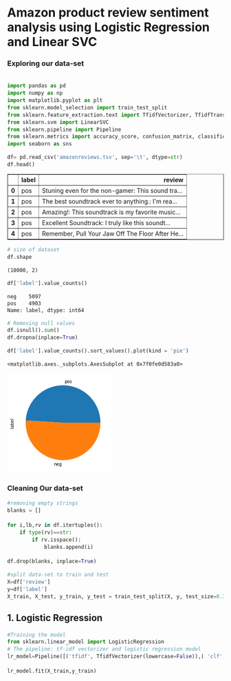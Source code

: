# Amazon product review sentiment analysis using Logistic Regression and Linear SVC 


### Exploring our data-set


```python

import pandas as pd 
import numpy as np 
import matplotlib.pyplot as plt
from sklearn.model_selection import train_test_split
from sklearn.feature_extraction.text import TfidfVectorizer, TfidfTransformer
from sklearn.svm import LinearSVC
from sklearn.pipeline import Pipeline 
from sklearn.metrics import accuracy_score, confusion_matrix, classification_report,ConfusionMatrixDisplay
import seaborn as sns

```


```python
df= pd.read_csv('amazonreviews.tsv', sep='\t', dtype=str)
df.head()

```




<div>
<style scoped>
    .dataframe tbody tr th:only-of-type {
        vertical-align: middle;
    }

    .dataframe tbody tr th {
        vertical-align: top;
    }

    .dataframe thead th {
        text-align: right;
    }
</style>
<table border="1" class="dataframe">
  <thead>
    <tr style="text-align: right;">
      <th></th>
      <th>label</th>
      <th>review</th>
    </tr>
  </thead>
  <tbody>
    <tr>
      <th>0</th>
      <td>pos</td>
      <td>Stuning even for the non-gamer: This sound tra...</td>
    </tr>
    <tr>
      <th>1</th>
      <td>pos</td>
      <td>The best soundtrack ever to anything.: I'm rea...</td>
    </tr>
    <tr>
      <th>2</th>
      <td>pos</td>
      <td>Amazing!: This soundtrack is my favorite music...</td>
    </tr>
    <tr>
      <th>3</th>
      <td>pos</td>
      <td>Excellent Soundtrack: I truly like this soundt...</td>
    </tr>
    <tr>
      <th>4</th>
      <td>pos</td>
      <td>Remember, Pull Your Jaw Off The Floor After He...</td>
    </tr>
  </tbody>
</table>
</div>




```python
# size of dataset
df.shape
```




    (10000, 2)




```python
df['label'].value_counts()

```




    neg    5097
    pos    4903
    Name: label, dtype: int64




```python
# Removing null values
df.isnull().sum()
df.dropna(inplace=True)

```


```python
df['label'].value_counts().sort_values().plot(kind = 'pie')

```




    <matplotlib.axes._subplots.AxesSubplot at 0x7f0fe0d583a0>




    
![png](SVM_LR_Classifier_files/SVM_LR_Classifier_7_1.png)
    


### Cleaning Our data-set


```python
#removing empty strings 
blanks = [] 

for i,lb,rv in df.itertuples():  
    if type(rv)==str:            
        if rv.isspace():         
            blanks.append(i)     
        
df.drop(blanks, inplace=True)
```


```python
#split data-set to train and test
X=df['review']
y=df['label']
X_train, X_test, y_train, y_test = train_test_split(X, y, test_size=0.33, random_state=42)
```

## 1. Logistic Regression 


```python
#Training the model 
from sklearn.linear_model import LogisticRegression
# The pipeline: tf-idf vectorizer and logistic regression model  
lr_model=Pipeline([('tfidf', TfidfVectorizer(lowercase=False)),( 'clf',LogisticRegression(solver='lbfgs'))])

lr_model.fit(X_train,y_train)


```




<style>#sk-container-id-1 {color: black;background-color: white;}#sk-container-id-1 pre{padding: 0;}#sk-container-id-1 div.sk-toggleable {background-color: white;}#sk-container-id-1 label.sk-toggleable__label {cursor: pointer;display: block;width: 100%;margin-bottom: 0;padding: 0.3em;box-sizing: border-box;text-align: center;}#sk-container-id-1 label.sk-toggleable__label-arrow:before {content: "▸";float: left;margin-right: 0.25em;color: #696969;}#sk-container-id-1 label.sk-toggleable__label-arrow:hover:before {color: black;}#sk-container-id-1 div.sk-estimator:hover label.sk-toggleable__label-arrow:before {color: black;}#sk-container-id-1 div.sk-toggleable__content {max-height: 0;max-width: 0;overflow: hidden;text-align: left;background-color: #f0f8ff;}#sk-container-id-1 div.sk-toggleable__content pre {margin: 0.2em;color: black;border-radius: 0.25em;background-color: #f0f8ff;}#sk-container-id-1 input.sk-toggleable__control:checked~div.sk-toggleable__content {max-height: 200px;max-width: 100%;overflow: auto;}#sk-container-id-1 input.sk-toggleable__control:checked~label.sk-toggleable__label-arrow:before {content: "▾";}#sk-container-id-1 div.sk-estimator input.sk-toggleable__control:checked~label.sk-toggleable__label {background-color: #d4ebff;}#sk-container-id-1 div.sk-label input.sk-toggleable__control:checked~label.sk-toggleable__label {background-color: #d4ebff;}#sk-container-id-1 input.sk-hidden--visually {border: 0;clip: rect(1px 1px 1px 1px);clip: rect(1px, 1px, 1px, 1px);height: 1px;margin: -1px;overflow: hidden;padding: 0;position: absolute;width: 1px;}#sk-container-id-1 div.sk-estimator {font-family: monospace;background-color: #f0f8ff;border: 1px dotted black;border-radius: 0.25em;box-sizing: border-box;margin-bottom: 0.5em;}#sk-container-id-1 div.sk-estimator:hover {background-color: #d4ebff;}#sk-container-id-1 div.sk-parallel-item::after {content: "";width: 100%;border-bottom: 1px solid gray;flex-grow: 1;}#sk-container-id-1 div.sk-label:hover label.sk-toggleable__label {background-color: #d4ebff;}#sk-container-id-1 div.sk-serial::before {content: "";position: absolute;border-left: 1px solid gray;box-sizing: border-box;top: 0;bottom: 0;left: 50%;z-index: 0;}#sk-container-id-1 div.sk-serial {display: flex;flex-direction: column;align-items: center;background-color: white;padding-right: 0.2em;padding-left: 0.2em;position: relative;}#sk-container-id-1 div.sk-item {position: relative;z-index: 1;}#sk-container-id-1 div.sk-parallel {display: flex;align-items: stretch;justify-content: center;background-color: white;position: relative;}#sk-container-id-1 div.sk-item::before, #sk-container-id-1 div.sk-parallel-item::before {content: "";position: absolute;border-left: 1px solid gray;box-sizing: border-box;top: 0;bottom: 0;left: 50%;z-index: -1;}#sk-container-id-1 div.sk-parallel-item {display: flex;flex-direction: column;z-index: 1;position: relative;background-color: white;}#sk-container-id-1 div.sk-parallel-item:first-child::after {align-self: flex-end;width: 50%;}#sk-container-id-1 div.sk-parallel-item:last-child::after {align-self: flex-start;width: 50%;}#sk-container-id-1 div.sk-parallel-item:only-child::after {width: 0;}#sk-container-id-1 div.sk-dashed-wrapped {border: 1px dashed gray;margin: 0 0.4em 0.5em 0.4em;box-sizing: border-box;padding-bottom: 0.4em;background-color: white;}#sk-container-id-1 div.sk-label label {font-family: monospace;font-weight: bold;display: inline-block;line-height: 1.2em;}#sk-container-id-1 div.sk-label-container {text-align: center;}#sk-container-id-1 div.sk-container {/* jupyter's `normalize.less` sets `[hidden] { display: none; }` but bootstrap.min.css set `[hidden] { display: none !important; }` so we also need the `!important` here to be able to override the default hidden behavior on the sphinx rendered scikit-learn.org. See: https://github.com/scikit-learn/scikit-learn/issues/21755 */display: inline-block !important;position: relative;}#sk-container-id-1 div.sk-text-repr-fallback {display: none;}</style><div id="sk-container-id-1" class="sk-top-container"><div class="sk-text-repr-fallback"><pre>Pipeline(steps=[(&#x27;tfidf&#x27;, TfidfVectorizer(lowercase=False)),
                (&#x27;clf&#x27;, LogisticRegression())])</pre><b>In a Jupyter environment, please rerun this cell to show the HTML representation or trust the notebook. <br />On GitHub, the HTML representation is unable to render, please try loading this page with nbviewer.org.</b></div><div class="sk-container" hidden><div class="sk-item sk-dashed-wrapped"><div class="sk-label-container"><div class="sk-label sk-toggleable"><input class="sk-toggleable__control sk-hidden--visually" id="sk-estimator-id-1" type="checkbox" ><label for="sk-estimator-id-1" class="sk-toggleable__label sk-toggleable__label-arrow">Pipeline</label><div class="sk-toggleable__content"><pre>Pipeline(steps=[(&#x27;tfidf&#x27;, TfidfVectorizer(lowercase=False)),
                (&#x27;clf&#x27;, LogisticRegression())])</pre></div></div></div><div class="sk-serial"><div class="sk-item"><div class="sk-estimator sk-toggleable"><input class="sk-toggleable__control sk-hidden--visually" id="sk-estimator-id-2" type="checkbox" ><label for="sk-estimator-id-2" class="sk-toggleable__label sk-toggleable__label-arrow">TfidfVectorizer</label><div class="sk-toggleable__content"><pre>TfidfVectorizer(lowercase=False)</pre></div></div></div><div class="sk-item"><div class="sk-estimator sk-toggleable"><input class="sk-toggleable__control sk-hidden--visually" id="sk-estimator-id-3" type="checkbox" ><label for="sk-estimator-id-3" class="sk-toggleable__label sk-toggleable__label-arrow">LogisticRegression</label><div class="sk-toggleable__content"><pre>LogisticRegression()</pre></div></div></div></div></div></div></div>






```python
#Visualizing Classification Report 
predictions= lr_model.predict(X_test)
report = classification_report(y_test,predictions, output_dict=True)

df_report = pd.DataFrame(report).transpose().round(2)

#df_report.style.background_gradient(cmap='greens').set_precision(2)
cm = sns.light_palette("green", as_cmap=True)
df_report.style.background_gradient(cmap=cm)
```




<style  type="text/css" >
    #T_af495038_d6f0_11ec_982f_b978b91ee745row0_col0 {
            background-color:  #ebf3eb;
            color:  #000000;
        }    #T_af495038_d6f0_11ec_982f_b978b91ee745row0_col1 {
            background-color:  #008000;
            color:  #f1f1f1;
        }    #T_af495038_d6f0_11ec_982f_b978b91ee745row0_col2 {
            background-color:  #008000;
            color:  #f1f1f1;
        }    #T_af495038_d6f0_11ec_982f_b978b91ee745row0_col3 {
            background-color:  #76ba76;
            color:  #000000;
        }    #T_af495038_d6f0_11ec_982f_b978b91ee745row1_col0 {
            background-color:  #008000;
            color:  #f1f1f1;
        }    #T_af495038_d6f0_11ec_982f_b978b91ee745row1_col1 {
            background-color:  #ebf3eb;
            color:  #000000;
        }    #T_af495038_d6f0_11ec_982f_b978b91ee745row1_col2 {
            background-color:  #ebf3eb;
            color:  #000000;
        }    #T_af495038_d6f0_11ec_982f_b978b91ee745row1_col3 {
            background-color:  #75b975;
            color:  #000000;
        }    #T_af495038_d6f0_11ec_982f_b978b91ee745row2_col0 {
            background-color:  #9ccd9c;
            color:  #000000;
        }    #T_af495038_d6f0_11ec_982f_b978b91ee745row2_col1 {
            background-color:  #8dc58d;
            color:  #000000;
        }    #T_af495038_d6f0_11ec_982f_b978b91ee745row2_col2 {
            background-color:  #ebf3eb;
            color:  #000000;
        }    #T_af495038_d6f0_11ec_982f_b978b91ee745row2_col3 {
            background-color:  #ebf3eb;
            color:  #000000;
        }    #T_af495038_d6f0_11ec_982f_b978b91ee745row3_col0 {
            background-color:  #9ccd9c;
            color:  #000000;
        }    #T_af495038_d6f0_11ec_982f_b978b91ee745row3_col1 {
            background-color:  #8dc58d;
            color:  #000000;
        }    #T_af495038_d6f0_11ec_982f_b978b91ee745row3_col2 {
            background-color:  #ebf3eb;
            color:  #000000;
        }    #T_af495038_d6f0_11ec_982f_b978b91ee745row3_col3 {
            background-color:  #008000;
            color:  #f1f1f1;
        }    #T_af495038_d6f0_11ec_982f_b978b91ee745row4_col0 {
            background-color:  #9ccd9c;
            color:  #000000;
        }    #T_af495038_d6f0_11ec_982f_b978b91ee745row4_col1 {
            background-color:  #8dc58d;
            color:  #000000;
        }    #T_af495038_d6f0_11ec_982f_b978b91ee745row4_col2 {
            background-color:  #ebf3eb;
            color:  #000000;
        }    #T_af495038_d6f0_11ec_982f_b978b91ee745row4_col3 {
            background-color:  #008000;
            color:  #f1f1f1;
        }</style><table id="T_af495038_d6f0_11ec_982f_b978b91ee745" ><thead>    <tr>        <th class="blank level0" ></th>        <th class="col_heading level0 col0" >precision</th>        <th class="col_heading level0 col1" >recall</th>        <th class="col_heading level0 col2" >f1-score</th>        <th class="col_heading level0 col3" >support</th>    </tr></thead><tbody>
                <tr>
                        <th id="T_af495038_d6f0_11ec_982f_b978b91ee745level0_row0" class="row_heading level0 row0" >neg</th>
                        <td id="T_af495038_d6f0_11ec_982f_b978b91ee745row0_col0" class="data row0 col0" >0.84</td>
                        <td id="T_af495038_d6f0_11ec_982f_b978b91ee745row0_col1" class="data row0 col1" >0.88</td>
                        <td id="T_af495038_d6f0_11ec_982f_b978b91ee745row0_col2" class="data row0 col2" >0.86</td>
                        <td id="T_af495038_d6f0_11ec_982f_b978b91ee745row0_col3" class="data row0 col3" >1649</td>
            </tr>
            <tr>
                        <th id="T_af495038_d6f0_11ec_982f_b978b91ee745level0_row1" class="row_heading level0 row1" >pos</th>
                        <td id="T_af495038_d6f0_11ec_982f_b978b91ee745row1_col0" class="data row1 col0" >0.87</td>
                        <td id="T_af495038_d6f0_11ec_982f_b978b91ee745row1_col1" class="data row1 col1" >0.83</td>
                        <td id="T_af495038_d6f0_11ec_982f_b978b91ee745row1_col2" class="data row1 col2" >0.85</td>
                        <td id="T_af495038_d6f0_11ec_982f_b978b91ee745row1_col3" class="data row1 col3" >1651</td>
            </tr>
            <tr>
                        <th id="T_af495038_d6f0_11ec_982f_b978b91ee745level0_row2" class="row_heading level0 row2" >accuracy</th>
                        <td id="T_af495038_d6f0_11ec_982f_b978b91ee745row2_col0" class="data row2 col0" >0.85</td>
                        <td id="T_af495038_d6f0_11ec_982f_b978b91ee745row2_col1" class="data row2 col1" >0.85</td>
                        <td id="T_af495038_d6f0_11ec_982f_b978b91ee745row2_col2" class="data row2 col2" >0.85</td>
                        <td id="T_af495038_d6f0_11ec_982f_b978b91ee745row2_col3" class="data row2 col3" >0.85</td>
            </tr>
            <tr>
                        <th id="T_af495038_d6f0_11ec_982f_b978b91ee745level0_row3" class="row_heading level0 row3" >macro avg</th>
                        <td id="T_af495038_d6f0_11ec_982f_b978b91ee745row3_col0" class="data row3 col0" >0.85</td>
                        <td id="T_af495038_d6f0_11ec_982f_b978b91ee745row3_col1" class="data row3 col1" >0.85</td>
                        <td id="T_af495038_d6f0_11ec_982f_b978b91ee745row3_col2" class="data row3 col2" >0.85</td>
                        <td id="T_af495038_d6f0_11ec_982f_b978b91ee745row3_col3" class="data row3 col3" >3300</td>
            </tr>
            <tr>
                        <th id="T_af495038_d6f0_11ec_982f_b978b91ee745level0_row4" class="row_heading level0 row4" >weighted avg</th>
                        <td id="T_af495038_d6f0_11ec_982f_b978b91ee745row4_col0" class="data row4 col0" >0.85</td>
                        <td id="T_af495038_d6f0_11ec_982f_b978b91ee745row4_col1" class="data row4 col1" >0.85</td>
                        <td id="T_af495038_d6f0_11ec_982f_b978b91ee745row4_col2" class="data row4 col2" >0.85</td>
                        <td id="T_af495038_d6f0_11ec_982f_b978b91ee745row4_col3" class="data row4 col3" >3300</td>
            </tr>
    </tbody></table>




```python
# Visualizing Confusion Matrix 
import matplotlib.pyplot as plt
ax= plt.subplot()
cm=confusion_matrix(y_test,predictions)

sns.heatmap(cm, annot=True, fmt='g', ax=ax,cmap='Greens');  


# labels, title and ticks
ax.set_xlabel('Predicted labels');ax.set_ylabel('True labels');
ax.set_title('Confusion Matrix');
ax.xaxis.set_ticklabels(['neg', 'pos']); ax.yaxis.set_ticklabels(['neg', 'pos']);
```


    
![png](SVM_LR_Classifier_files/SVM_LR_Classifier_15_0.png)
    


## 2. SVM : Linear SVC 



```python
#pipeline(choose vectorizer, choose model)
my_model=Pipeline([('tfidf', TfidfVectorizer()),('classifier',LinearSVC())])
#the training 
my_model.fit(X_train,y_train)
```




<style>#sk-container-id-2 {color: black;background-color: white;}#sk-container-id-2 pre{padding: 0;}#sk-container-id-2 div.sk-toggleable {background-color: white;}#sk-container-id-2 label.sk-toggleable__label {cursor: pointer;display: block;width: 100%;margin-bottom: 0;padding: 0.3em;box-sizing: border-box;text-align: center;}#sk-container-id-2 label.sk-toggleable__label-arrow:before {content: "▸";float: left;margin-right: 0.25em;color: #696969;}#sk-container-id-2 label.sk-toggleable__label-arrow:hover:before {color: black;}#sk-container-id-2 div.sk-estimator:hover label.sk-toggleable__label-arrow:before {color: black;}#sk-container-id-2 div.sk-toggleable__content {max-height: 0;max-width: 0;overflow: hidden;text-align: left;background-color: #f0f8ff;}#sk-container-id-2 div.sk-toggleable__content pre {margin: 0.2em;color: black;border-radius: 0.25em;background-color: #f0f8ff;}#sk-container-id-2 input.sk-toggleable__control:checked~div.sk-toggleable__content {max-height: 200px;max-width: 100%;overflow: auto;}#sk-container-id-2 input.sk-toggleable__control:checked~label.sk-toggleable__label-arrow:before {content: "▾";}#sk-container-id-2 div.sk-estimator input.sk-toggleable__control:checked~label.sk-toggleable__label {background-color: #d4ebff;}#sk-container-id-2 div.sk-label input.sk-toggleable__control:checked~label.sk-toggleable__label {background-color: #d4ebff;}#sk-container-id-2 input.sk-hidden--visually {border: 0;clip: rect(1px 1px 1px 1px);clip: rect(1px, 1px, 1px, 1px);height: 1px;margin: -1px;overflow: hidden;padding: 0;position: absolute;width: 1px;}#sk-container-id-2 div.sk-estimator {font-family: monospace;background-color: #f0f8ff;border: 1px dotted black;border-radius: 0.25em;box-sizing: border-box;margin-bottom: 0.5em;}#sk-container-id-2 div.sk-estimator:hover {background-color: #d4ebff;}#sk-container-id-2 div.sk-parallel-item::after {content: "";width: 100%;border-bottom: 1px solid gray;flex-grow: 1;}#sk-container-id-2 div.sk-label:hover label.sk-toggleable__label {background-color: #d4ebff;}#sk-container-id-2 div.sk-serial::before {content: "";position: absolute;border-left: 1px solid gray;box-sizing: border-box;top: 0;bottom: 0;left: 50%;z-index: 0;}#sk-container-id-2 div.sk-serial {display: flex;flex-direction: column;align-items: center;background-color: white;padding-right: 0.2em;padding-left: 0.2em;position: relative;}#sk-container-id-2 div.sk-item {position: relative;z-index: 1;}#sk-container-id-2 div.sk-parallel {display: flex;align-items: stretch;justify-content: center;background-color: white;position: relative;}#sk-container-id-2 div.sk-item::before, #sk-container-id-2 div.sk-parallel-item::before {content: "";position: absolute;border-left: 1px solid gray;box-sizing: border-box;top: 0;bottom: 0;left: 50%;z-index: -1;}#sk-container-id-2 div.sk-parallel-item {display: flex;flex-direction: column;z-index: 1;position: relative;background-color: white;}#sk-container-id-2 div.sk-parallel-item:first-child::after {align-self: flex-end;width: 50%;}#sk-container-id-2 div.sk-parallel-item:last-child::after {align-self: flex-start;width: 50%;}#sk-container-id-2 div.sk-parallel-item:only-child::after {width: 0;}#sk-container-id-2 div.sk-dashed-wrapped {border: 1px dashed gray;margin: 0 0.4em 0.5em 0.4em;box-sizing: border-box;padding-bottom: 0.4em;background-color: white;}#sk-container-id-2 div.sk-label label {font-family: monospace;font-weight: bold;display: inline-block;line-height: 1.2em;}#sk-container-id-2 div.sk-label-container {text-align: center;}#sk-container-id-2 div.sk-container {/* jupyter's `normalize.less` sets `[hidden] { display: none; }` but bootstrap.min.css set `[hidden] { display: none !important; }` so we also need the `!important` here to be able to override the default hidden behavior on the sphinx rendered scikit-learn.org. See: https://github.com/scikit-learn/scikit-learn/issues/21755 */display: inline-block !important;position: relative;}#sk-container-id-2 div.sk-text-repr-fallback {display: none;}</style><div id="sk-container-id-2" class="sk-top-container"><div class="sk-text-repr-fallback"><pre>Pipeline(steps=[(&#x27;tfidf&#x27;, TfidfVectorizer()), (&#x27;classifier&#x27;, LinearSVC())])</pre><b>In a Jupyter environment, please rerun this cell to show the HTML representation or trust the notebook. <br />On GitHub, the HTML representation is unable to render, please try loading this page with nbviewer.org.</b></div><div class="sk-container" hidden><div class="sk-item sk-dashed-wrapped"><div class="sk-label-container"><div class="sk-label sk-toggleable"><input class="sk-toggleable__control sk-hidden--visually" id="sk-estimator-id-4" type="checkbox" ><label for="sk-estimator-id-4" class="sk-toggleable__label sk-toggleable__label-arrow">Pipeline</label><div class="sk-toggleable__content"><pre>Pipeline(steps=[(&#x27;tfidf&#x27;, TfidfVectorizer()), (&#x27;classifier&#x27;, LinearSVC())])</pre></div></div></div><div class="sk-serial"><div class="sk-item"><div class="sk-estimator sk-toggleable"><input class="sk-toggleable__control sk-hidden--visually" id="sk-estimator-id-5" type="checkbox" ><label for="sk-estimator-id-5" class="sk-toggleable__label sk-toggleable__label-arrow">TfidfVectorizer</label><div class="sk-toggleable__content"><pre>TfidfVectorizer()</pre></div></div></div><div class="sk-item"><div class="sk-estimator sk-toggleable"><input class="sk-toggleable__control sk-hidden--visually" id="sk-estimator-id-6" type="checkbox" ><label for="sk-estimator-id-6" class="sk-toggleable__label sk-toggleable__label-arrow">LinearSVC</label><div class="sk-toggleable__content"><pre>LinearSVC()</pre></div></div></div></div></div></div></div>




```python
#Visualizing Classification Report 
predictions= my_model.predict(X_test)
report = classification_report(y_test,predictions, output_dict=True)

df_report = pd.DataFrame(report).transpose().round(2)

#df_report.style.background_gradient(cmap='greens').set_precision(2)
cm = sns.light_palette("green", as_cmap=True)
df_report.style.background_gradient(cmap=cm)
```




<style  type="text/css" >
    #T_af495039_d6f0_11ec_982f_b978b91ee745row0_col0 {
            background-color:  #ebf3eb;
            color:  #000000;
        }    #T_af495039_d6f0_11ec_982f_b978b91ee745row0_col1 {
            background-color:  #008000;
            color:  #f1f1f1;
        }    #T_af495039_d6f0_11ec_982f_b978b91ee745row0_col2 {
            background-color:  #ebf3eb;
            color:  #000000;
        }    #T_af495039_d6f0_11ec_982f_b978b91ee745row0_col3 {
            background-color:  #76ba76;
            color:  #000000;
        }    #T_af495039_d6f0_11ec_982f_b978b91ee745row1_col0 {
            background-color:  #008000;
            color:  #f1f1f1;
        }    #T_af495039_d6f0_11ec_982f_b978b91ee745row1_col1 {
            background-color:  #ebf3eb;
            color:  #000000;
        }    #T_af495039_d6f0_11ec_982f_b978b91ee745row1_col2 {
            background-color:  #ebf3eb;
            color:  #000000;
        }    #T_af495039_d6f0_11ec_982f_b978b91ee745row1_col3 {
            background-color:  #75b975;
            color:  #000000;
        }    #T_af495039_d6f0_11ec_982f_b978b91ee745row2_col0 {
            background-color:  #9ccd9c;
            color:  #000000;
        }    #T_af495039_d6f0_11ec_982f_b978b91ee745row2_col1 {
            background-color:  #75b975;
            color:  #000000;
        }    #T_af495039_d6f0_11ec_982f_b978b91ee745row2_col2 {
            background-color:  #ebf3eb;
            color:  #000000;
        }    #T_af495039_d6f0_11ec_982f_b978b91ee745row2_col3 {
            background-color:  #ebf3eb;
            color:  #000000;
        }    #T_af495039_d6f0_11ec_982f_b978b91ee745row3_col0 {
            background-color:  #9ccd9c;
            color:  #000000;
        }    #T_af495039_d6f0_11ec_982f_b978b91ee745row3_col1 {
            background-color:  #75b975;
            color:  #000000;
        }    #T_af495039_d6f0_11ec_982f_b978b91ee745row3_col2 {
            background-color:  #ebf3eb;
            color:  #000000;
        }    #T_af495039_d6f0_11ec_982f_b978b91ee745row3_col3 {
            background-color:  #008000;
            color:  #f1f1f1;
        }    #T_af495039_d6f0_11ec_982f_b978b91ee745row4_col0 {
            background-color:  #9ccd9c;
            color:  #000000;
        }    #T_af495039_d6f0_11ec_982f_b978b91ee745row4_col1 {
            background-color:  #75b975;
            color:  #000000;
        }    #T_af495039_d6f0_11ec_982f_b978b91ee745row4_col2 {
            background-color:  #ebf3eb;
            color:  #000000;
        }    #T_af495039_d6f0_11ec_982f_b978b91ee745row4_col3 {
            background-color:  #008000;
            color:  #f1f1f1;
        }</style><table id="T_af495039_d6f0_11ec_982f_b978b91ee745" ><thead>    <tr>        <th class="blank level0" ></th>        <th class="col_heading level0 col0" >precision</th>        <th class="col_heading level0 col1" >recall</th>        <th class="col_heading level0 col2" >f1-score</th>        <th class="col_heading level0 col3" >support</th>    </tr></thead><tbody>
                <tr>
                        <th id="T_af495039_d6f0_11ec_982f_b978b91ee745level0_row0" class="row_heading level0 row0" >neg</th>
                        <td id="T_af495039_d6f0_11ec_982f_b978b91ee745row0_col0" class="data row0 col0" >0.86</td>
                        <td id="T_af495039_d6f0_11ec_982f_b978b91ee745row0_col1" class="data row0 col1" >0.89</td>
                        <td id="T_af495039_d6f0_11ec_982f_b978b91ee745row0_col2" class="data row0 col2" >0.87</td>
                        <td id="T_af495039_d6f0_11ec_982f_b978b91ee745row0_col3" class="data row0 col3" >1649</td>
            </tr>
            <tr>
                        <th id="T_af495039_d6f0_11ec_982f_b978b91ee745level0_row1" class="row_heading level0 row1" >pos</th>
                        <td id="T_af495039_d6f0_11ec_982f_b978b91ee745row1_col0" class="data row1 col0" >0.89</td>
                        <td id="T_af495039_d6f0_11ec_982f_b978b91ee745row1_col1" class="data row1 col1" >0.85</td>
                        <td id="T_af495039_d6f0_11ec_982f_b978b91ee745row1_col2" class="data row1 col2" >0.87</td>
                        <td id="T_af495039_d6f0_11ec_982f_b978b91ee745row1_col3" class="data row1 col3" >1651</td>
            </tr>
            <tr>
                        <th id="T_af495039_d6f0_11ec_982f_b978b91ee745level0_row2" class="row_heading level0 row2" >accuracy</th>
                        <td id="T_af495039_d6f0_11ec_982f_b978b91ee745row2_col0" class="data row2 col0" >0.87</td>
                        <td id="T_af495039_d6f0_11ec_982f_b978b91ee745row2_col1" class="data row2 col1" >0.87</td>
                        <td id="T_af495039_d6f0_11ec_982f_b978b91ee745row2_col2" class="data row2 col2" >0.87</td>
                        <td id="T_af495039_d6f0_11ec_982f_b978b91ee745row2_col3" class="data row2 col3" >0.87</td>
            </tr>
            <tr>
                        <th id="T_af495039_d6f0_11ec_982f_b978b91ee745level0_row3" class="row_heading level0 row3" >macro avg</th>
                        <td id="T_af495039_d6f0_11ec_982f_b978b91ee745row3_col0" class="data row3 col0" >0.87</td>
                        <td id="T_af495039_d6f0_11ec_982f_b978b91ee745row3_col1" class="data row3 col1" >0.87</td>
                        <td id="T_af495039_d6f0_11ec_982f_b978b91ee745row3_col2" class="data row3 col2" >0.87</td>
                        <td id="T_af495039_d6f0_11ec_982f_b978b91ee745row3_col3" class="data row3 col3" >3300</td>
            </tr>
            <tr>
                        <th id="T_af495039_d6f0_11ec_982f_b978b91ee745level0_row4" class="row_heading level0 row4" >weighted avg</th>
                        <td id="T_af495039_d6f0_11ec_982f_b978b91ee745row4_col0" class="data row4 col0" >0.87</td>
                        <td id="T_af495039_d6f0_11ec_982f_b978b91ee745row4_col1" class="data row4 col1" >0.87</td>
                        <td id="T_af495039_d6f0_11ec_982f_b978b91ee745row4_col2" class="data row4 col2" >0.87</td>
                        <td id="T_af495039_d6f0_11ec_982f_b978b91ee745row4_col3" class="data row4 col3" >3300</td>
            </tr>
    </tbody></table>




```python
# Visualizing the confision matrix 
predictions=my_model.predict(X_test)
import matplotlib.pyplot as plt
import seaborn as sns
ax= plt.subplot()
cm=confusion_matrix(y_test,predictions)

sns.heatmap(cm, annot=True, fmt='g', ax=ax,cmap='Greens');  


# labels, title and ticks
ax.set_xlabel('Predicted labels');ax.set_ylabel('True labels');
ax.set_title('Confusion Matrix');
ax.xaxis.set_ticklabels(['neg', 'pos']); ax.yaxis.set_ticklabels(['neg', 'pos']);
```


    
![png](SVM_LR_Classifier_files/SVM_LR_Classifier_19_0.png)
    

